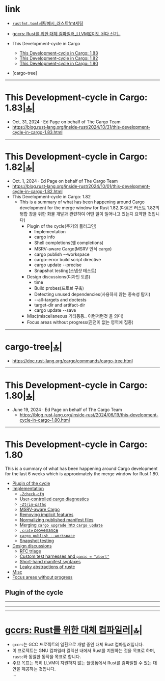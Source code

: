 # link

- [`rustfmt.toml`세팅예시_러스트fmt세팅](https://github.com/taiki-e/pin-project/blob/main/.rustfmt.toml)
- [gccrs: Rust를 위한 대체 컴파일러_LLVM없이도 된다 신기..](#gccrs-rust를-위한-대체-컴파일러)
- This Development-cycle in Cargo
  - [This Development-cycle in Cargo: 1.83](#this-development-cycle-in-cargo-183)
  - [This Development-cycle in Cargo: 1.82](#this-development-cycle-in-cargo-182)
  - [This Development-cycle in Cargo: 1.80](#this-development-cycle-in-cargo-180-1)

- [cargo-tree]

<hr />

# This Development-cycle in Cargo: 1.83[|🔝|](#link)
- Oct. 31, 2024 · Ed Page on behalf of The Cargo Team
- https://blog.rust-lang.org/inside-rust/2024/10/31/this-development-cycle-in-cargo-1.83.html

<hr />

# This Development-cycle in Cargo: 1.82[|🔝|](#link)
- Oct. 1, 2024 · Ed Page on behalf of The Cargo Team
- https://blog.rust-lang.org/inside-rust/2024/10/01/this-development-cycle-in-cargo-1.82.html
- This Development-cycle in Cargo: 1.82
  - This is a summary of what has been happening around Cargo development for the merge window for Rust 1.82.(다음은 러스트 1.82의 병합 창을 위한 화물 개발과 관련하여 어떤 일이 일어나고 있는지 요약한 것입니다)
    - Plugin of the cycle(주기의 플러그인)
      - Implementation
      - cargo info
      - Shell completions(쉘 completions)
      - MSRV-aware Cargo(MSRV 인식 cargo)
      - cargo publish --workspace
      - cargo::error build script directive
      - cargo update --precise <prerelease>
      - Snapshot testing(스냅샷 테스트)
    - Design discussions(디자인 토론)
      - time
      - Build probes(프로브 구축)
      - Detecting unused dependencies(사용하지 않는 종속성 탐지)
      - --all-targets and doctests
      - target-dir and artifact-dir
      - cargo update --save
    - Misc(miscellaneous 기타등등.. 이런저런것 을 의미)
    - Focus areas without progress(진전이 없는 영역에 집중)

<hr />

# cargo-tree[|🔝|](#link)
- https://doc.rust-lang.org/cargo/commands/cargo-tree.html

<hr />

# This Development-cycle in Cargo: 1.80[|🔝|](#link)
- June 19, 2024 · Ed Page on behalf of The Cargo Team
  - https://blog.rust-lang.org/inside-rust/2024/06/19/this-development-cycle-in-cargo-1.80.html


<hr>

<h1><a href="https://blog.rust-lang.org/inside-rust/2024/06/19/this-development-cycle-in-cargo-1.80.html#this-development-cycle-in-cargo-180" aria-hidden="true" class="anchor" id="this-development-cycle-in-cargo-180"></a>This Development-cycle in Cargo: 1.80</h1>
<p>This is a summary of what has been happening around Cargo development for the last 6 weeks which is approximately the merge window for Rust 1.80.</p>
<!-- time period: 2024-05-03 through 2024-06-13 -->
<ul>
<li><a href="https://blog.rust-lang.org/inside-rust/2024/06/19/this-development-cycle-in-cargo-1.80.html#plugin-of-the-cycle">Plugin of the cycle</a></li>
<li><a href="https://blog.rust-lang.org/inside-rust/2024/06/19/this-development-cycle-in-cargo-1.80.html#implementation">Implementation</a>
<ul>
<li><a href="https://blog.rust-lang.org/inside-rust/2024/06/19/this-development-cycle-in-cargo-1.80.html#-zcheck-cfg"><code>-Zcheck-cfg</code></a></li>
<li><a href="https://blog.rust-lang.org/inside-rust/2024/06/19/this-development-cycle-in-cargo-1.80.html#user-controlled-cargo-diagnostics">User-controlled cargo diagnostics</a></li>
<li><a href="https://blog.rust-lang.org/inside-rust/2024/06/19/this-development-cycle-in-cargo-1.80.html#-ztrim-paths"><code>-Ztrim-paths</code></a></li>
<li><a href="https://blog.rust-lang.org/inside-rust/2024/06/19/this-development-cycle-in-cargo-1.80.html#msrv-aware-cargo">MSRV-aware Cargo</a></li>
<li><a href="https://blog.rust-lang.org/inside-rust/2024/06/19/this-development-cycle-in-cargo-1.80.html#removing-implicit-features">Removing implicit features</a></li>
<li><a href="https://blog.rust-lang.org/inside-rust/2024/06/19/this-development-cycle-in-cargo-1.80.html#normalizing-published-manifest-files">Normalizing published manifest files</a></li>
<li><a href="https://blog.rust-lang.org/inside-rust/2024/06/19/this-development-cycle-in-cargo-1.80.html#merging-cargo-upgrade-into-cargo-update">Merging <code>cargo upgrade</code> into <code>cargo update</code></a></li>
<li><a href="https://blog.rust-lang.org/inside-rust/2024/06/19/this-development-cycle-in-cargo-1.80.html#crate-provenance"><code>.crate</code> provenance</a></li>
<li><a href="https://blog.rust-lang.org/inside-rust/2024/06/19/this-development-cycle-in-cargo-1.80.html#cargo-publish---workspace"><code>cargo publish --workspace</code></a></li>
<li><a href="https://blog.rust-lang.org/inside-rust/2024/06/19/this-development-cycle-in-cargo-1.80.html#snapshot-testing">Snapshot testing</a></li>
</ul>
</li>
<li><a href="https://blog.rust-lang.org/inside-rust/2024/06/19/this-development-cycle-in-cargo-1.80.html#design-discussions">Design discussions</a>
<ul>
<li><a href="https://blog.rust-lang.org/inside-rust/2024/06/19/this-development-cycle-in-cargo-1.80.html#rfc-triage">RFC triage</a></li>
<li><a href="https://blog.rust-lang.org/inside-rust/2024/06/19/this-development-cycle-in-cargo-1.80.html#custom-test-harnesses-and-panic--abort">Custom test harnesses and <code>panic = &quot;abort&quot;</code></a></li>
<li><a href="https://blog.rust-lang.org/inside-rust/2024/06/19/this-development-cycle-in-cargo-1.80.html#short-hand-manifest-syntaxes">Short-hand manifest syntaxes</a></li>
<li><a href="https://blog.rust-lang.org/inside-rust/2024/06/19/this-development-cycle-in-cargo-1.80.html#leaky-abstractions-of-rustc">Leaky abstractions of rustc</a></li>
</ul>
</li>
<li><a href="https://blog.rust-lang.org/inside-rust/2024/06/19/this-development-cycle-in-cargo-1.80.html#misc">Misc</a></li>
<li><a href="https://blog.rust-lang.org/inside-rust/2024/06/19/this-development-cycle-in-cargo-1.80.html#focus-areas-without-progress">Focus areas without progress</a></li>
</ul>
<h2><a href="https://blog.rust-lang.org/inside-rust/2024/06/19/this-development-cycle-in-cargo-1.80.html#plugin-of-the-cycle" aria-hidden="true" class="anchor" id="plugin-of-the-cycle"></a>Plugin of the cycle</h2>

<hr>

<hr>



<hr />

# **[gccrs: Rust를 위한 대체 컴파일러](<https://news.hada.io/topic?id=17681&utm_source=discord&utm_medium=bot&utm_campaign=1480>)**[|🔝|](#link)
- `gccrs`는 GCC 프로젝트의 일환으로 개발 중인 대체 Rust 컴파일러입니다.  
- 이 프로젝트는 GNU 컴파일러 컬렉션 내에서 Rust를 지원하는 것을 목표로 하며, `rustc`와 동일한 동작을 목표로 합니다.  
- 주요 목표는 특히 LLVM이 지원하지 않는 플랫폼에서 Rust를 컴파일할 수 있는 대안을 제공하는 것입니다.  
...
